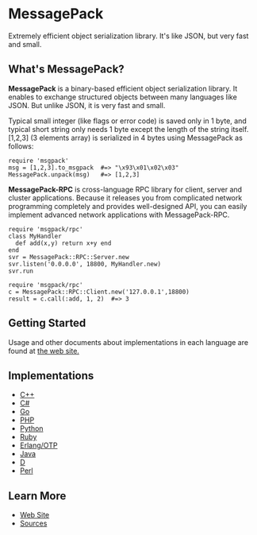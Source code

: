 MessagePack
===========

Extremely efficient object serialization library. It's like JSON, but very fast and small.


## What's MessagePack?

**MessagePack** is a binary-based efficient object serialization library. It enables to exchange structured objects between many languages like JSON. But unlike JSON, it is very fast and small.

Typical small integer (like flags or error code) is saved only in 1 byte, and typical short string only needs 1 byte except the length of the string itself. \[1,2,3\] (3 elements array) is serialized in 4 bytes using MessagePack as follows:

    require 'msgpack'
    msg = [1,2,3].to_msgpack  #=> "\x93\x01\x02\x03"
    MessagePack.unpack(msg)   #=> [1,2,3]

**MessagePack-RPC** is cross-language RPC library for client, server and cluster applications. Because it releases you from complicated network programming completely and provides well-designed API, you can easily implement advanced network applications with MessagePack-RPC.

    require 'msgpack/rpc'
    class MyHandler
      def add(x,y) return x+y end
    end
    svr = MessagePack::RPC::Server.new
    svr.listen('0.0.0.0', 18800, MyHandler.new)
    svr.run

    require 'msgpack/rpc'
    c = MessagePack::RPC::Client.new('127.0.0.1',18800)
    result = c.call(:add, 1, 2)  #=> 3


## Getting Started

Usage and other documents about implementations in each language are found at [the web site.](http://msgpack.org/)

## Implementations

- [C++](https://github.com/msgpack-rpc/msgpack-rpc-cpp)
- [C#](https://github.com/yfakariya/msgpack-rpc-cli)
- [Go](https://github.com/msgpack-rpc/msgpack-rpc-go)
- [PHP](https://github.com/msgpack-rpc/msgpack-rpc-php)
- [Python](https://github.com/msgpack-rpc/msgpack-rpc-python)
- [Ruby](https://github.com/msgpack-rpc/msgpack-rpc-ruby)
- [Erlang/OTP](https://github.com/msgpack-rpc/msgpack-rpc-erlang)
- [Java](https://github.com/msgpack-rpc/msgpack-rpc-java)
- [D](https://github.com/msgpack-rpc/msgpack-rpc-d)
- [Perl](https://metacpan.org/release/MsgPack-RPC)

## Learn More

- [Web Site](http://msgpack.org/)
- [Sources](https://github.com/msgpack-rpc/msgpack-rpc)
